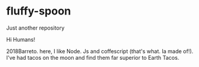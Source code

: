 # fluffy-spoon
Just another repository


Hi Humans!

2018Barreto. here, I like Node. Js and coffescript (that's what. Ia made of!).
I've had tacos on the moon and find them far superior to Earth Tacos.
